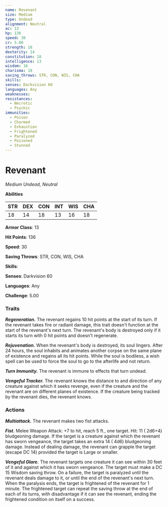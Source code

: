 ```yaml
---
name: Revenant
size: Medium
type: Undead
alignment: Neutral
ac: 13
hp: 136
speed: 30
cr: 5.00
strength: 18
dexterity: 14
constitution: 18
intelligence: 13
wisdom: 16
charisma: 18
saving_throws: STR, CON, WIS, CHA
skills: 
senses: Darkvision 60
languages: Any
weaknesses:
resistances:
  - Necrotic
  - Psychic
immunities:
  - Poison
  - Charmed
  - Exhaustion
  - Frightened
  - Paralyzed
  - Poisoned
  - Stunned
---
```


# Revenant

*Medium Undead, Neutral*

**Abilities**

| STR | DEX | CON | INT | WIS | CHA |
| --- | --- | --- | --- | --- | --- |
| 18 | 14 | 18 | 13 | 16 | 18 |

**Armor Class**: 13

**Hit Points**: 136

**Speed**: 30

**Saving Throws**: STR, CON, WIS, CHA

**Skills**: 

**Senses**: Darkvision 60

**Languages**: Any

**Challenge**: 5.00


### Traits
***Regeneration.*** The revenant regains 10 hit points at the start of its turn. If the revenant takes fire or radiant damage, this trait doesn't function at the start of the revenant's next turn. The revenant's body is destroyed only if it starts its turn with 0 hit points and doesn't regenerate.

***Rejuvenation.*** When the revenant's body is destroyed, its soul lingers. After 24 hours, the soul inhabits and animates another corpse on the same plane of existence and regains all its hit points. While the soul is bodiless, a wish spell can be used to force the soul to go to the afterlife and not return.

***Turn Immunity.*** The revenant is immune to effects that turn undead.

***Vengeful Tracker.*** The revenant knows the distance to and direction of any creature against which it seeks revenge, even if the creature and the revenant are on different planes of existence. If the creature being tracked by the revenant dies, the revenant knows.


### Actions
***Multiattack.*** The revenant makes two fist attacks.

***Fist.*** Melee Weapon Attack:  +7 to hit, reach 5 ft., one target. Hit: 11 ( 2d6+4) bludgeoning damage. If the target is a creature against which the revenant has sworn vengeance, the target takes an extra 14 ( 4d6) bludgeoning damage. Instead of dealing damage, the revenant can grapple the target (escape DC 14) provided the target is Large or smaller.

***Vengeful Glare.*** The revenant targets one creature it can see within 30 feet of it and against which it has sworn vengeance. The target must make a DC 15 Wisdom saving throw. On a failure, the target is paralyzed until the revenant deals damage to it, or until the end of the revenant's next turn. When the paralysis ends, the target is frightened of the revenant for 1 minute. The frightened target can repeat the saving throw at the end of each of its turns, with disadvantage if it can see the revenant, ending the frightened condition on itself on a success.

